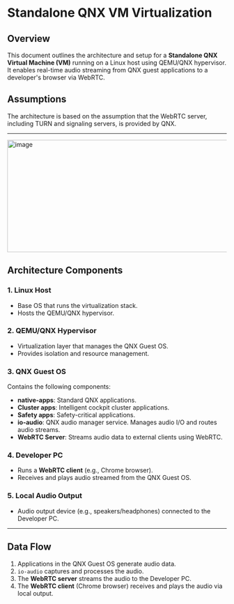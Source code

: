 # Standalone QNX VM Virtualization

## Overview
This document outlines the architecture and setup for a **Standalone QNX Virtual Machine (VM)** running on a Linux host using QEMU/QNX hypervisor. It enables real-time audio streaming from QNX guest applications to a developer's browser via WebRTC.

## Assumptions
The architecture is based on the assumption that the WebRTC server, including TURN and signaling servers, is provided by QNX.

---
<img width="680" height="258" alt="image" src="https://github.com/user-attachments/assets/cb4706e5-4d55-4970-b43c-491efa7a84c2" />

## Architecture Components

### 1. **Linux Host**
- Base OS that runs the virtualization stack.
- Hosts the QEMU/QNX hypervisor.

### 2. **QEMU/QNX Hypervisor**
- Virtualization layer that manages the QNX Guest OS.
- Provides isolation and resource management.

### 3. **QNX Guest OS**
Contains the following components:
- **native-apps**: Standard QNX applications.
- **Cluster apps**: Intelligent cockpit cluster applications.
- **Safety apps**: Safety-critical applications.
- **io-audio**: QNX audio manager service. Manages audio I/O and routes audio streams.
- **WebRTC Server**: Streams audio data to external clients using WebRTC.

### 4. **Developer PC**
- Runs a **WebRTC client** (e.g., Chrome browser).
- Receives and plays audio streamed from the QNX Guest OS.

### 5. **Local Audio Output**
- Audio output device (e.g., speakers/headphones) connected to the Developer PC.

---

## Data Flow

1. Applications in the QNX Guest OS generate audio data.
2. `io-audio` captures and processes the audio.
3. The **WebRTC server** streams the audio to the Developer PC.
4. The **WebRTC client** (Chrome browser) receives and plays the audio via local output.


